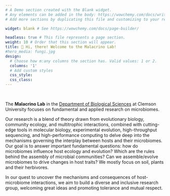 ```yaml
---
# A Demo section created with the Blank widget.
# Any elements can be added in the body: https://wowchemy.com/docs/writing-markdown-latex/
# Add more sections by duplicating this file and customizing to your requirements.

widget: blank # See https://wowchemy.com/docs/page-builder/

headless: true # This file represents a page section.
weight: 10 # Order that this section will appear.
title: 👋 Hi, there! Welcome to the Malacrino Lab!
#hero_media: fungi.jpg
design:
  # Choose how m:any columns the section has. Valid values: 1 or 2.
  columns: '1'
  # Add custom styles
  css_style:
  css_class:
---
```


<br>

The **Malacrino Lab** in the [Department of Biological Sciences](https://www.clemson.edu/science/academics/departments/biosci/index.html) at Clemson University focuses on fundamental and applied research on microbiomes. 

Our research is a blend of theory drawn from evolutionary biology, community ecology, and multitrophic interactions, combined with cutting-edge tools in molecular biology, experimental evolution, high-throughput sequencing, and high-performance computing to delve deep into the mechanisms governing the interplay between hosts and their microbiomes. Our goal is to answer important fundamental questions: how do microbiomes influence host ecology and evolution? Which are the rules behind the assembly of microbial communities? Can we assemble/evolve microbiomes to drive changes in host traits? We mostly focus on soil, plants and their herbivores.

In our quest to uncover the mechanisms and consequences of host-microbiome interactions, we aim to build a diverse and inclusive research group, welcoming great ideas and promoting tolerance and mutual respect.
